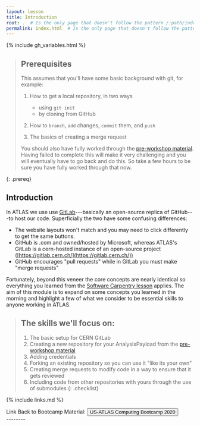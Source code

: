 ```yaml
---
layout: lesson
title: Introduction
root: .  # Is the only page that doesn't follow the pattern /:path/index.html
permalink: index.html  # Is the only page that doesn't follow the pattern /:path/index.html
---
```


{% include gh_variables.html %}

> ## Prerequisites
>
> This assumes that you'll have some basic background with git, for example:
>
> 1. How to get a local repository, in two ways
>     * using `git init`
>     * by cloning from GitHub
>
> 2. How to `branch`, `add` changes, `commit` them, and `push`
> 3. The basics of creating a merge request
>
> You should also have fully worked through the [pre-workshop material](https://adjackp.github.io/pre-workshopMaterial/). Having
> failed to complete this will make it very challenging and you will eventually have to go back and do this.  So take a few hours to
> be sure you have fully worked through that now.
>
{: .prereq}

Introduction
------------

In ATLAS we use use [GitLab](https://about.gitlab.com/)---basically an open-source replica of GitHub---to host our code.
Superficially the two have some confusing differences:

- The website layouts won't match and you may need to click differently to get the same buttons.
- GitHub is .com and owned/hosted by Microsoft, whereas ATLAS's GitLab is a cern-hosted instance of an open-source project ([https://gitlab.cern.ch/](https://gitlab.cern.ch/))
- GitHub encourages "pull requests" while in GitLab you must make "merge requests"

Fortunately, beyond this veneer the core concepts are nearly identical so everything you learned from the [Software Carpentry lesson](http://swcarpentry.github.io/git-novice/) applies.
The aim of this module is to expand on some concepts you learned in the morning and highlight a few of what we consider to
be essential skills to anyone working in ATLAS.

> ## The skills we'll focus on:
>
> 1.  The basic setup for CERN GitLab
> 2.  Creating a new repository for your AnalysisPayload from the [pre-workshop material](https://adjackp.github.io/pre-workshopMaterial/)
> 3.  Adding credentials
> 4.  Forking an existing repository so you can use it "like its your own"
> 5.  Creating merge requests to modify code in a way to ensure that it gets reviewed
> 6.  Including code from other repositories with yours through the use of submodules
{: .checklist}

{% include links.md %}

<div class="text-center">
Link Back to Bootcamp Material:      <a href="https://urldefense.proofpoint.com/v2/url?u=https-3A__matthewfeickert.github.io_usatlas-2Dcomputing-2Dbootcamp-2D2020_&d=DwMFaQ&c=qKdtBuuu6dQK9MsRUVJ2DPXW6oayO8fu4TfEHS8sGNk&r=iUCOIf4F-Shz0fLCXgNmlaine-81S-jJCbZ4mzUe8Js&m=zP127KODA9oMd8yrk-U0Sw0CReuMURhyrrZZLJe0TRQ&s=nAtzZHy37PgYcSPEBjRdwjC4tU1XpYw61uIyig8DIXs&e=">
    <button type="button" class="btn btn-info" style="text-align:center">US-ATLAS Computing Bootcamp 2020</button>
</a>
</div>
--------


